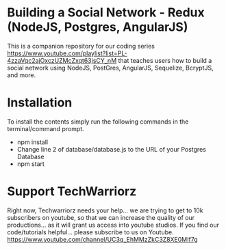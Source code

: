 # Building a Social Network - Redux (NodeJS, Postgres, AngularJS)
This is a companion repository for our coding series https://www.youtube.com/playlist?list=PL-4zzaVqc2ajOxczUZMcZxqt63jsCY_nM that teaches users how to build a social network using NodeJS, PostGres, AngularJS, Sequelize, BcryptJS, and more.

# Installation
To install the contents simply run the following commands in the terminal/command prompt.

- npm install
- Change line 2 of database/database.js to the URL of your Postgres Database
- npm start


# Support TechWarriorz
Right now, Techwarriorz needs your help... we are trying to get to 10k subscribers on youtube, so that we can increase the quality of our productions... as it will grant us access into youtube studios. If you find our code/tutorials helpful... please subscribe to us on Youtube. https://www.youtube.com/channel/UC3q_EhMMzZkC3Z8XE0MIf7g
